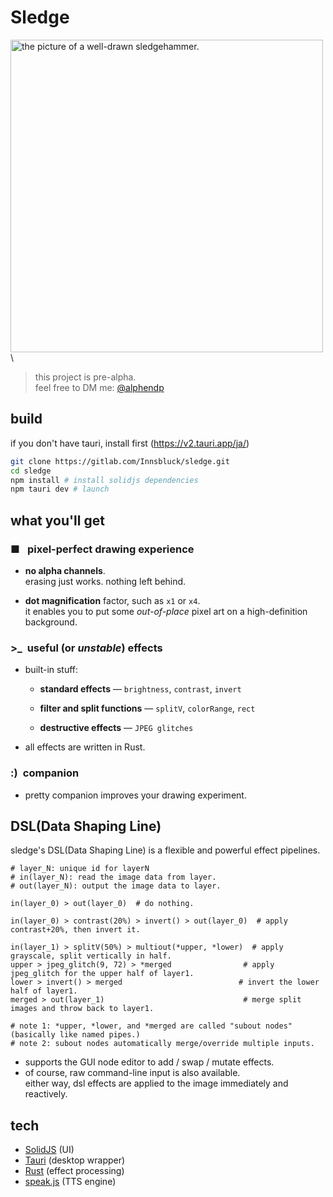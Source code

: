 # Sledge

<img src="./public/readme_intro.png" alt="the picture of a well-drawn sledgehammer." width="500px"/>\

> this project is pre-alpha.  
> feel free to DM me: [@alphendp](https://x.com/alphendp)

## build

if you don't have tauri, install first (https://v2.tauri.app/ja/)

```bash
git clone https://gitlab.com/Innsbluck/sledge.git
cd sledge
npm install # install solidjs dependencies
npm tauri dev # launch
```

## what you'll get

### ■&ensp;&nbsp;pixel-perfect drawing experience

- **no alpha channels**. \
  erasing just works. nothing left behind.

- **dot magnification** factor, such as `x1` or `x4`. \
  it enables you to put some _out-of-place_ pixel art on a high-definition background.

  <!-- some introduction picture for layers -->

### \>\_ &nbsp;useful (or _unstable_) effects

- built-in stuff:
  - **standard effects** — `brightness`, `contrast`, `invert`

  - **filter and split functions** — `splitV`, `colorRange`, `rect`

  - **destructive effects** — `JPEG glitches`

- all effects are written in Rust.

  <!-- some introduction picture for the effects -->

### :)&ensp;companion

- pretty companion improves your drawing experiment.

## DSL(Data Shaping Line)

sledge's DSL(Data Shaping Line) is a flexible and powerful effect pipelines.

```shell
# layer_N: unique id for layerN
# in(layer_N): read the image data from layer.
# out(layer_N): output the image data to layer.

in(layer_0) > out(layer_0)  # do nothing.

in(layer_0) > contrast(20%) > invert() > out(layer_0)  # apply contrast+20%, then invert it.

in(layer_1) > splitV(50%) > multiout(*upper, *lower)  # apply grayscale, split vertically in half.
upper > jpeg_glitch(9, 72) > *merged                # apply jpeg_glitch for the upper half of layer1.
lower > invert() > merged                          # invert the lower half of layer1.
merged > out(layer_1)                               # merge split images and throw back to layer1.

# note 1: *upper, *lower, and *merged are called "subout nodes" (basically like named pipes.)
# note 2: subout nodes automatically merge/override multiple inputs.
```

- supports the GUI node editor to add / swap / mutate effects.
- of course, raw command-line input is also available.\
  either way, dsl effects are applied to the image immediately and reactively.

## tech

- [SolidJS](https://www.solidjs.com/) (UI)
- [Tauri](https://tauri.app/) (desktop wrapper)
- [Rust](https://www.rust-lang.org/) (effect processing)
- [speak.js](https://github.com/kripken/speak.js/) (TTS engine)
